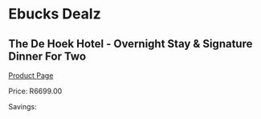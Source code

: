 
# Ebucks Dealz
## The De Hoek Hotel - Overnight Stay & Signature Dinner For Two
[Product Page](https://www.ebucks.com/web/shop/productSelected.do?prodId=725898304&catId=714893646)

Price: R6699.00

Savings: 


	
